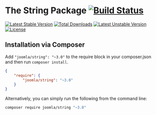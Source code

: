 # The String Package [![Build Status](https://github.com/joomla-framework/string/actions/workflows/ci.yml/badge.svg?branch=3.x-dev)](https://github.com/joomla-framework/string)

[![Latest Stable Version](https://poser.pugx.org/joomla/string/v/stable)](https://packagist.org/packages/joomla/string)
[![Total Downloads](https://poser.pugx.org/joomla/string/downloads)](https://packagist.org/packages/joomla/string)
[![Latest Unstable Version](https://poser.pugx.org/joomla/string/v/unstable)](https://packagist.org/packages/joomla/string)
[![License](https://poser.pugx.org/joomla/string/license)](https://packagist.org/packages/joomla/string)

## Installation via Composer

Add `"joomla/string": "~3.0"` to the require block in your composer.json and then run `composer install`.

```json
{
	"require": {
		"joomla/string": "~3.0"
	}
}
```

Alternatively, you can simply run the following from the command line:

```sh
composer require joomla/string "~3.0"
```
